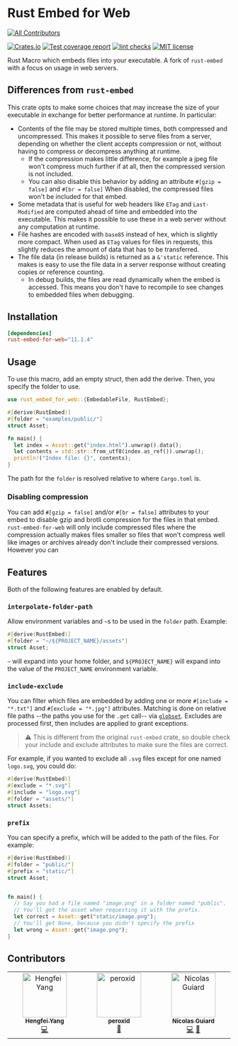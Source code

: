 # Rust Embed for Web <!-- omit in toc -->

<!-- ALL-CONTRIBUTORS-BADGE:START - Do not remove or modify this section -->

[![All Contributors](https://img.shields.io/badge/all_contributors-3-orange.svg?style=flat-square)](#contributors)

<!-- ALL-CONTRIBUTORS-BADGE:END -->

[![Crates.io](https://img.shields.io/crates/v/rust-embed-for-web)](https://crates.io/crates/rust-embed-for-web)
[![Test coverage report](https://img.shields.io/codecov/c/github/SeriousBug/rust-embed-for-web)](https://codecov.io/gh/SeriousBug/rust-embed-for-web)
[![lint checks](https://img.shields.io/github/actions/workflow/status/SeriousBug/rust-embed-for-web/lint.yml?label=lints&branch=master)](https://github.com/SeriousBug/rust-embed-for-web/actions/workflows/lint.yml)
[![MIT license](https://img.shields.io/github/license/SeriousBug/rust-embed-for-web)](https://github.com/SeriousBug/rust-embed-for-web/blob/master/LICENSE.txt)

Rust Macro which embeds files into your executable. A fork of `rust-embed` with a focus on usage in web servers.

## Differences from `rust-embed`

This crate opts to make some choices that may increase the size of your
executable in exchange for better performance at runtime. In particular:

- Contents of the file may be stored multiple times, both compressed and
  uncompressed. This makes it possible to serve files from a server, depending
  on whether the client accepts compression or not, without having to compress
  or decompress anything at runtime.
  - If the compression makes little difference, for example a jpeg file won't
    compress much further if at all, then the compressed version is not included.
  - You can also disable this behavior by adding an attribute `#[gzip = false]` and `#[br = false]`
    When disabled, the compressed files won't be included for that embed.
- Some metadata that is useful for web headers like `ETag` and `Last-Modified`
  are computed ahead of time and embedded into the executable. This makes it
  possible to use these in a web server without any computation at runtime.
- File hashes are encoded with `base85` instead of hex, which is slightly more
  compact. When used as `ETag` values for files in requests, this slightly
  reduces the amount of data that has to be transferred.
- The file data (in release builds) is returned as a `&'static` reference. This
  makes is easy to use the file data in a server response without creating
  copies or reference counting.
  - In debug builds, the files are read dynamically when the embed is accessed.
    This means you don't have to recompile to see changes to embedded files when
    debugging.

## Installation

```toml
[dependencies]
rust-embed-for-web="11.1.4"
```

## Usage

To use this macro, add an empty struct, then add the derive. Then, you specify the folder to use.

```rust
use rust_embed_for_web::{EmbedableFile, RustEmbed};

#[derive(RustEmbed)]
#[folder = "examples/public/"]
struct Asset;

fn main() {
  let index = Asset::get("index.html").unwrap().data();
  let contents = std::str::from_utf8(index.as_ref()).unwrap();
  println!("Index file: {}", contents);
}
```

The path for the `folder` is resolved relative to where `Cargo.toml` is.

### Disabling compression

You can add `#[gzip = false]` and/or `#[br = false]` attributes to your embed to
disable gzip and brotli compression for the files in that embed.
`rust-embed-for-web` will only include compressed files where the compression
actually makes files smaller so files that won't compress well like images or
archives already don't include their compressed versions. However you can

## Features

Both of the following features are enabled by default.

### `interpolate-folder-path`

Allow environment variables and `~`s to be used in the `folder` path. Example:

```rust
#[derive(RustEmbed)]
#[folder = "~/${PROJECT_NAME}/assets"]
struct Asset;
```

`~` will expand into your home folder, and `${PROJECT_NAME}` will expand into
the value of the `PROJECT_NAME` environment variable.

### `include-exclude`

You can filter which files are embedded by adding one or more `#[include = "*.txt"]` and `#[exclude = "*.jpg"]` attributes.
Matching is done on relative file paths --the paths you use for the `.get` call-- via [`globset`](https://docs.rs/globset/latest/globset/).
Excludes are processed first, then includes are applied to grant exceptions.

> ⚠️ This is different from the original `rust-embed` crate, so double check
> your include and exclude attributes to make sure the files are correct.

For example, if you wanted to exclude all `.svg` files except for one named
`logo.svg`, you could do:

```rust
#[derive(RustEmbed)]
#[exclude = "*.svg"]
#[include = "logo.svg"]
#[folder = "assets/"]
struct Assets;
```

### `prefix`

You can specify a prefix, which will be added to the path of the files. For example:

```rust
#[derive(RustEmbed)]
#[folder = "public/"]
#[prefix = "static/"]
struct Asset;


fn main() {
  // Say you had a file named "image.png" in a folder named "public".
  // You'll get the asset when requesting it with the prefix.
  let correct = Asset::get("static/image.png");
  // You'll get None, because you didn't specify the prefix
  let wrong = Asset::get("image.png");
}
```

## Contributors

<!-- ALL-CONTRIBUTORS-LIST:START - Do not remove or modify this section -->
<!-- prettier-ignore-start -->
<!-- markdownlint-disable -->
<table>
  <tbody>
    <tr>
      <td align="center" valign="top" width="14.28%"><a href="https://github.com/hengfeiyang"><img src="https://avatars.githubusercontent.com/u/1628250?v=4?s=100" width="100px;" alt="Hengfei Yang"/><br /><sub><b>Hengfei Yang</b></sub></a><br /><a href="https://github.com/SeriousBug/rust-embed-for-web/commits?author=hengfeiyang" title="Code">💻</a></td>
      <td align="center" valign="top" width="14.28%"><a href="https://github.com/peroxid"><img src="https://avatars.githubusercontent.com/u/4387517?v=4?s=100" width="100px;" alt="peroxid"/><br /><sub><b>peroxid</b></sub></a><br /><a href="https://github.com/SeriousBug/rust-embed-for-web/issues?q=author%3Aperoxid" title="Bug reports">🐛</a></td>
      <td align="center" valign="top" width="14.28%"><a href="https://github.com/nguiard"><img src="https://avatars.githubusercontent.com/u/8525852?v=4?s=100" width="100px;" alt="Nicolas Guiard"/><br /><sub><b>Nicolas Guiard</b></sub></a><br /><a href="https://github.com/SeriousBug/rust-embed-for-web/commits?author=nguiard" title="Code">💻</a> <a href="https://github.com/SeriousBug/rust-embed-for-web/issues?q=author%3Anguiard" title="Bug reports">🐛</a></td>
    </tr>
  </tbody>
</table>

<!-- markdownlint-restore -->
<!-- prettier-ignore-end -->

<!-- ALL-CONTRIBUTORS-LIST:END -->

